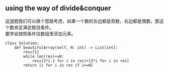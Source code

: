 ## using the way of divide&conquer
这道题我们可以换个思路考虑，如果一个数的左边都是奇数，右边都是偶数，那这个数肯定满足题目条件。  
要学会按照条件往数组里添加元素。
```python3
class Solution:
    def beautifulArray(self, N: int) -> List[int]:
        res=[1]
        while len(res)<=N:
            res=[2*i-1 for i in res]+[2*i for i in res]
        return [i for i in res if i<=N]
```